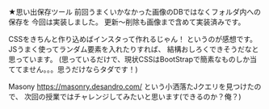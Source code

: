 ★思い出保存ツール
前回うまくいかなかった画像のDBではなくフォルダ内への保存を
今回は実装しました。
更新〜削除も画像まで含めて実装済みです。

CSSをきちんと作り込めばインスタって作れるじゃん！
というのが感想です。
JSうまく使ってランダム要素を入れたりすれば、
結構おしろくできそうだなと思っています。
(思っているだけで、現状CSSはBootStrapで簡素なものしか当ててません。。。思うだけならタダです！)

Masony
https://masonry.desandro.com/
という小洒落たJクエリを見つけたので、
次回の授業ではチャレンジしてみたいと思います(できるのか？俺？)

